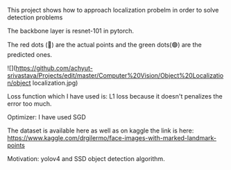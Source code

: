 This project shows how to approach localization probelm in order to solve detection problems

The backbone layer is resnet-101 in pytorch.

The red dots (🔴) are the actual points and the green dots(🟢) are the predicted ones.

![](https://github.com/achyut-srivastava/Projects/edit/master/Computer%20Vision/Object%20Localization/object localization.jpg)

Loss function which I have used is: L1 loss because it doesn't penalizes the error too much.

Optimizer: I have used SGD

The dataset is available here as well as on kaggle the link is here: https://www.kaggle.com/drgilermo/face-images-with-marked-landmark-points

Motivation: yolov4 and SSD object detection algorithm.
